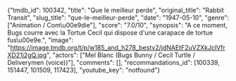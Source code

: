 {"tmdb_id": 100342, "title": "Que le meilleur perde", "original_title": "Rabbit Transit", "slug_title": "que-le-meilleur-perde", "date": "1947-05-10", "genre": ["Animation / Com\u00e9die"], "score": "7.0/10", "synopsis": "A ce moment,  Bugs courre avec la Tortue Cecil qui dispose d'une carapace de tortue fus\u00e9e.", "image": "https://image.tmdb.org/t/p/w185_and_h278_bestv2/jdNAEtF2uVZXkJclVfrXD21j2gQ.jpg", "actors": ["Mel Blanc (Bugs Bunny / Cecil Turtle / Deliverymen (voice))"], "comments": [], "recommandations_id": [100339, 151447, 101509, 117423], "youtube_key": "notfound"}